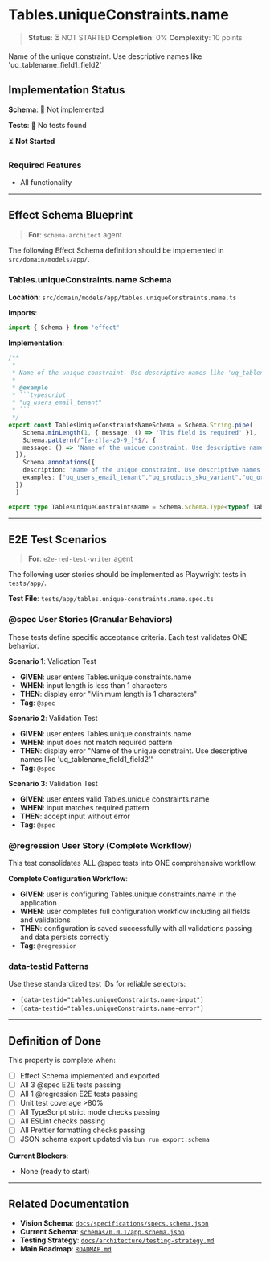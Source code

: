 # Tables.uniqueConstraints.name

> **Status**: ⏳ NOT STARTED
> **Completion**: 0%
> **Complexity**: 10 points

Name of the unique constraint. Use descriptive names like 'uq_tablename_field1_field2'

## Implementation Status

**Schema**: 🔴 Not implemented

**Tests**: 🔴 No tests found

⏳ **Not Started**

### Required Features

- All functionality

---

## Effect Schema Blueprint

> **For**: `schema-architect` agent

The following Effect Schema definition should be implemented in `src/domain/models/app/`.

### Tables.uniqueConstraints.name Schema

**Location**: `src/domain/models/app/tables.uniqueConstraints.name.ts`

**Imports**:

```typescript
import { Schema } from 'effect'
```

**Implementation**:

````typescript
/**
 *
 * Name of the unique constraint. Use descriptive names like 'uq_tablename_field1_field2'
 *
 * @example
 * ```typescript
 * "uq_users_email_tenant"
 * ```
 */
export const TablesUniqueConstraintsNameSchema = Schema.String.pipe(
    Schema.minLength(1, { message: () => 'This field is required' }),
    Schema.pattern(/^[a-z][a-z0-9_]*$/, {
    message: () => 'Name of the unique constraint. Use descriptive names like 'uq_tablename_field1_field2''
  }),
    Schema.annotations({
    description: "Name of the unique constraint. Use descriptive names like 'uq_tablename_field1_field2'",
    examples: ["uq_users_email_tenant","uq_products_sku_variant","uq_orders_number_year"]
  })
  )

export type TablesUniqueConstraintsName = Schema.Schema.Type<typeof TablesUniqueConstraintsNameSchema>
````

---

## E2E Test Scenarios

> **For**: `e2e-red-test-writer` agent

The following user stories should be implemented as Playwright tests in `tests/app/`.

**Test File**: `tests/app/tables.unique-constraints.name.spec.ts`

### @spec User Stories (Granular Behaviors)

These tests define specific acceptance criteria. Each test validates ONE behavior.

**Scenario 1**: Validation Test

- **GIVEN**: user enters Tables.unique constraints.name
- **WHEN**: input length is less than 1 characters
- **THEN**: display error "Minimum length is 1 characters"
- **Tag**: `@spec`

**Scenario 2**: Validation Test

- **GIVEN**: user enters Tables.unique constraints.name
- **WHEN**: input does not match required pattern
- **THEN**: display error "Name of the unique constraint. Use descriptive names like 'uq_tablename_field1_field2'"
- **Tag**: `@spec`

**Scenario 3**: Validation Test

- **GIVEN**: user enters valid Tables.unique constraints.name
- **WHEN**: input matches required pattern
- **THEN**: accept input without error
- **Tag**: `@spec`

### @regression User Story (Complete Workflow)

This test consolidates ALL @spec tests into ONE comprehensive workflow.

**Complete Configuration Workflow**:

- **GIVEN**: user is configuring Tables.unique constraints.name in the application
- **WHEN**: user completes full configuration workflow including all fields and validations
- **THEN**: configuration is saved successfully with all validations passing and data persists correctly
- **Tag**: `@regression`

### data-testid Patterns

Use these standardized test IDs for reliable selectors:

- `[data-testid="tables.uniqueConstraints.name-input"]`
- `[data-testid="tables.uniqueConstraints.name-error"]`

---

## Definition of Done

This property is complete when:

- [ ] Effect Schema implemented and exported
- [ ] All 3 @spec E2E tests passing
- [ ] All 1 @regression E2E tests passing
- [ ] Unit test coverage >80%
- [ ] All TypeScript strict mode checks passing
- [ ] All ESLint checks passing
- [ ] All Prettier formatting checks passing
- [ ] JSON schema export updated via `bun run export:schema`

**Current Blockers**:

- None (ready to start)

---

## Related Documentation

- **Vision Schema**: [`docs/specifications/specs.schema.json`](../specs.schema.json)
- **Current Schema**: [`schemas/0.0.1/app.schema.json`](../../schemas/0.0.1/app.schema.json)
- **Testing Strategy**: [`docs/architecture/testing-strategy.md`](../../architecture/testing-strategy.md)
- **Main Roadmap**: [`ROADMAP.md`](../../../ROADMAP.md)
